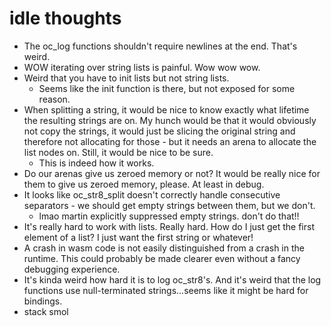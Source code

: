 # idle thoughts

- The oc_log functions shouldn't require newlines at the end. That's weird.
- WOW iterating over string lists is painful. Wow wow wow.
- Weird that you have to init lists but not string lists.
    - Seems like the init function is there, but not exposed for some reason.
- When splitting a string, it would be nice to know exactly what lifetime the resulting strings are on. My hunch would be that it would obviously not copy the strings, it would just be slicing the original string and therefore not allocating for those - but it needs an arena to allocate the list nodes on. Still, it would be nice to be sure.
    - This is indeed how it works.
- Do our arenas give us zeroed memory or not? It would be really nice for them to give us zeroed memory, please. At least in debug.
- It looks like oc_str8_split doesn't correctly handle consecutive separators - we should get empty strings between them, but we don't.
    - lmao martin explicitly suppressed empty strings. don't do that!!
- It's really hard to work with lists. Really hard. How do I just get the first element of a list? I just want the first string or whatever!
- A crash in wasm code is not easily distinguished from a crash in the runtime. This could probably be made clearer even without a fancy debugging experience.
- It's kinda weird how hard it is to log oc_str8's. And it's weird that the log functions use null-terminated strings...seems like it might be hard for bindings.
- stack smol
